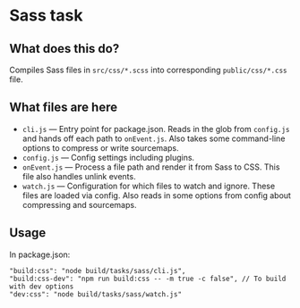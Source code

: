 Sass task
===

## What does this do?

Compiles Sass files in `src/css/*.scss` into corresponding `public/css/*.css` file.

## What files are here

* `cli.js` — Entry point for package.json. Reads in the glob from `config.js` and hands off each path to `onEvent.js`. Also takes some command-line options to compress or write sourcemaps.
* `config.js` — Config settings including plugins.
* `onEvent.js` — Process a file path and render it from Sass to CSS. This file also handles unlink events.
* `watch.js` — Configuration for which files to watch and ignore. These files are loaded via config. Also reads in some options from config about compressing and sourcemaps.

## Usage

In package.json:

```
"build:css": "node build/tasks/sass/cli.js",
"build:css-dev": "npm run build:css -- -m true -c false", // To build with dev options
"dev:css": "node build/tasks/sass/watch.js"
```
